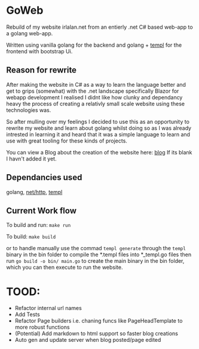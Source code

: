 # GoWeb
Rebuild of my website irlalan.net from an entierly .net C# based web-app to a golang web-app.

Written using vanilla golang for the backend and golang + [templ](https://github.com/a-h/templ) for the frontend with bootstrap Ui.

## Reason for rewrite

After making the website in C# as a way to learn the language better and get to grips (somewhat) with the .net landscape specifically Blazor for webapp 
development I realised I didnt like how clunky and dependancy heavy the process of creating a relativly small scale website using these technologies was.

So after mulling over my feelings I decided to use this as an opportunity to rewrite my website and learn about golang whilst doing so as I was already intrested in learning it and heard 
that it was a simple language to learn and use with great tooling for these kinds of projects.


You can view a Blog about the creation of the website here: [blog](https://irlalan.net/blog/stem/website_creation)
If its blank I havn't added it yet.

## Dependancies used

golang, [net/http](https://pkg.go.dev/net/http),  [templ](https://github.com/a-h/templ)

## Current Work flow

To build and run:
`make run`

To build:
`make build`

or to handle manually use the commad `templ generate` through the `templ` binary in the bin folder to compile the *.templ files into *_templ.go files
then run `go build -o bin/ main.go` to create the main binary in the bin folder, which you can then execute to run the website.

# TOOD:

- Refactor internal url names
- Add Tests
- Refactor Page builders i.e. chaning funcs like PageHeadTemplate to more robust functions
- (Potential) Add markdown to html support so faster blog creations
- Auto gen and update server when blog posted/page edited

